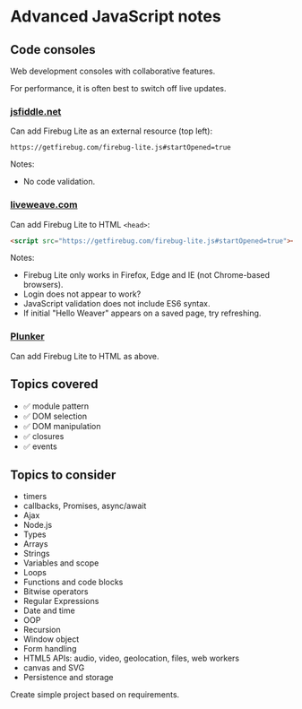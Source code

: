 # Advanced JavaScript notes

## Code consoles
Web development consoles with collaborative features.

For performance, it is often best to switch off live updates.

### [jsfiddle.net](https://jsfiddle.net/)
Can add Firebug Lite as an external resource (top left):

```
https://getfirebug.com/firebug-lite.js#startOpened=true
```

Notes:

* No code validation.


### [liveweave.com](https://liveweave.com/)
Can add Firebug Lite to HTML `<head>`:

```html
<script src="https://getfirebug.com/firebug-lite.js#startOpened=true"></script>
```

Notes:

* Firebug Lite only works in Firefox, Edge and IE (not Chrome-based browsers).
* Login does not appear to work?
* JavaScript validation does not include ES6 syntax.
* If initial "Hello Weaver" appears on a saved page, try refreshing.

### [Plunker](http://plnkr.co/)
Can add Firebug Lite to HTML as above.


## Topics covered

* ✅ module pattern
* ✅ DOM selection
* ✅ DOM manipulation
* ✅ closures
* ✅ events


## Topics to consider

* timers
* callbacks, Promises, async/await
* Ajax
* Node.js
* Types
* Arrays
* Strings
* Variables and scope
* Loops
* Functions and code blocks
* Bitwise operators
* Regular Expressions
* Date and time
* OOP
* Recursion
* Window object
* Form handling
* HTML5 APIs: audio, video, geolocation, files, web workers
* canvas and SVG
* Persistence and storage

Create simple project based on requirements.
